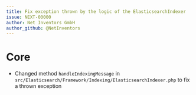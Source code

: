 ```yaml
---
title: Fix exception thrown by the logic of the ElasticsearchIndexer
issue: NEXT-00000
author: Net Inventors GmbH
author_github: @NetInventors
---
```

# Core
* Changed method `handleIndexingMessage` in `src/Elasticsearch/Framework/Indexing/ElasticsearchIndexer.php` to fix a thrown exception